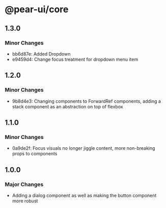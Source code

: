 # @pear-ui/core

## 1.3.0

### Minor Changes

- bb6d87e: Added Dropdown
- e9459d4: Change focus treatment for dropdown menu item

## 1.2.0

### Minor Changes

- 9b8d4e3: Changing components to ForwardRef components, adding a stack component as an abstraction on top of flexbox

## 1.1.0

### Minor Changes

- 0a9de2f: Focus visuals no longer jiggle content, more non-breaking props to components

## 1.0.0

### Major Changes

- Adding a dialog component as well as making the button component more robust

